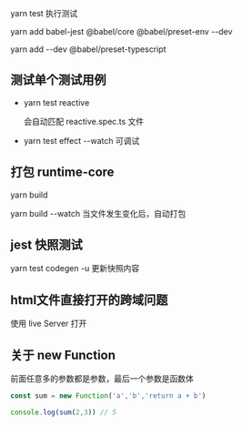 yarn test 执行测试

yarn add babel-jest @babel/core @babel/preset-env --dev

yarn add --dev @babel/preset-typescript

## 测试单个测试用例
- yarn test reactive

  会自动匹配 reactive.spec.ts 文件

- yarn test effect --watch 可调试


## 打包 runtime-core
yarn build 

yarn build --watch 当文件发生变化后，自动打包


## jest 快照测试
yarn test codegen -u 更新快照内容

## html文件直接打开的跨域问题
使用 live Server 打开


## 关于 new Function
前面任意多的参数都是参数，最后一个参数是函数体

```js
const sum = new Function('a','b','return a + b')

console.log(sum(2,3)) // 5
```